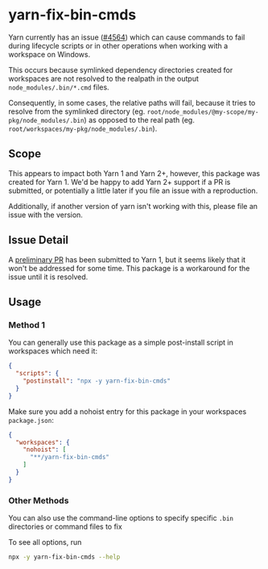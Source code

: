 # yarn-fix-bin-cmds

Yarn currently has an issue \([#4564](https://github.com/yarnpkg/yarn/issues/4564)\) which can cause commands to fail
during lifecycle scripts or in other operations when working with a workspace on Windows.

This occurs because symlinked dependency directories created for workspaces are not resolved to the realpath in the 
output `node_modules/.bin/*.cmd` files.

Consequently, in some cases, the relative paths will fail, because it tries to resolve from the symlinked directory 
(eg. `root/node_modules/@my-scope/my-pkg/node_modules/.bin`) as opposed to the real path (eg. `root/workspaces/my-pkg/node_modules/.bin`).

## Scope

This appears to impact both Yarn 1 and Yarn 2+, however, this package was created for Yarn 1. We'd be happy to add Yarn 2+
support if a PR is submitted, or potentially a little later if you file an issue with a reproduction.

Additionally, if another version of yarn isn't working with this, please file an issue with the version.

## Issue Detail

A [preliminary PR](https://github.com/yarnpkg/yarn/pull/9078) has been submitted to Yarn 1, but it seems likely that it 
won't be addressed for some time. This package is a workaround for the issue until it is resolved.

## Usage

### Method 1 

You can generally use this package as a simple post-install script in workspaces which need it:

```json
{
  "scripts": {
    "postinstall": "npx -y yarn-fix-bin-cmds"
  }
}
```

Make sure you add a nohoist entry for this package in your workspaces `package.json`:

```json
{
  "workspaces": {
    "nohoist": [
      "**/yarn-fix-bin-cmds"
    ]
  }
}
```

### Other Methods

You can also use the command-line options to specify specific `.bin` directories or command files to fix

To see all options, run 

```bash
npx -y yarn-fix-bin-cmds --help
```
